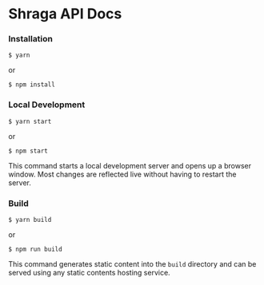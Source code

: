 # Shraga API Docs

### Installation

```
$ yarn
```
or
```
$ npm install
```

### Local Development

```
$ yarn start
```
or
```
$ npm start
```


This command starts a local development server and opens up a browser window. Most changes are reflected live without having to restart the server.

### Build

```
$ yarn build
```
or
```
$ npm run build
```

This command generates static content into the `build` directory and can be served using any static contents hosting service.
